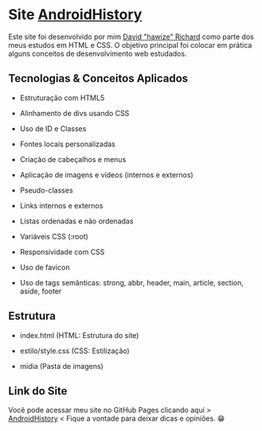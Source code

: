 # Site [AndroidHistory](https://davidrichardhw.github.io/AndroidHistory/)

Este site foi desenvolvido por mim [David "hawize" Richard](https://github.com/davidrichardhw) como parte dos meus estudos em HTML e CSS. O objetivo principal foi colocar em prática alguns conceitos de desenvolvimento web estudados.


## Tecnologias & Conceitos Aplicados

- Estruturação com HTML5

- Alinhamento de divs usando CSS

- Uso de ID e Classes

- Fontes locais personalizadas

- Criação de cabeçalhos e menus

- Aplicação de imagens e vídeos (internos e externos)

- Pseudo-classes

- Links internos e externos

- Listas ordenadas e não ordenadas

- Variáveis CSS (:root)

- Responsividade com CSS

- Uso de favicon

- Uso de tags semânticas: strong, abbr, header, main, article, section, aside, footer


## Estrutura


- index.html (HTML: Estrutura do site)

- estilo/style.css (CSS: Estilização)

- midia (Pasta de imagens)


## Link do Site

Você pode acessar meu site no GitHub Pages clicando aqui > [AndroidHistory](https://davidrichardhw.github.io/AndroidHistory/) < Fique a vontade para deixar dicas e opiniões. 😁
